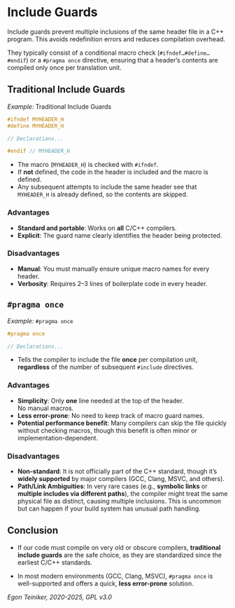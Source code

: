 # Include Guards 

Include guards prevent multiple inclusions of the same header file in a C++ 
program. This avoids redefinition errors and reduces compilation overhead. 

They typically consist of a conditional macro check (`#ifndef…#define…#endif`) 
or a `#pragma once` directive, ensuring that a header’s contents are compiled 
only once per translation unit.


## Traditional Include Guards

_Example:_ Traditional Include Guards

```cpp
#ifndef MYHEADER_H
#define MYHEADER_H

// Declarations...

#endif // MYHEADER_H
```

* The macro (`MYHEADER_H`) is checked with `#ifndef`.  
* If **not** defined, the code in the header is included and the macro is 
defined.  
* Any subsequent attempts to include the same header see that `MYHEADER_H` 
is already defined, so the contents are skipped.  

### Advantages

* **Standard and portable**: Works on **all** C/C++ compilers.  
* **Explicit**: The guard name clearly identifies the header being protected.  

### Disadvantages

* **Manual**: You must manually ensure unique macro names for every header.  
* **Verbosity**: Requires 2–3 lines of boilerplate code in every header.  



## `#pragma once`

_Example:_ `#pragma once`

```cpp
#pragma once

// Declarations...
```

* Tells the compiler to include the file **once** per compilation unit, 
**regardless** of the number of subsequent `#include` directives.  

### Advantages

* **Simplicity**: Only **one** line needed at the top of the header.    
No manual macros.  
* **Less error-prone**: No need to keep track of macro guard names.  
* **Potential performance benefit**: Many compilers can skip the file 
quickly without checking macros, though this benefit is often minor or 
implementation-dependent.  

### Disadvantages

* **Non-standard**: It is not officially part of the C++ standard, 
though it’s **widely supported** by major compilers (GCC, Clang, MSVC, 
and others).  
* **Path/Link Ambiguities**: In very rare cases (e.g., **symbolic links** 
or **multiple includes via different paths**), the compiler might treat 
the same physical file as distinct, causing multiple inclusions. This is 
uncommon but can happen if your build system has unusual path handling.  


## Conclusion

* If our code must compile on very old or obscure compilers, **traditional 
include guards** are the safe choice, as they are standardized since the 
earliest C/C++ standards.

* In most modern environments (GCC, Clang, MSVC), `#pragma once` is 
well-supported and offers a quick, **less error-prone** solution.


*Egon Teiniker, 2020-2025, GPL v3.0*